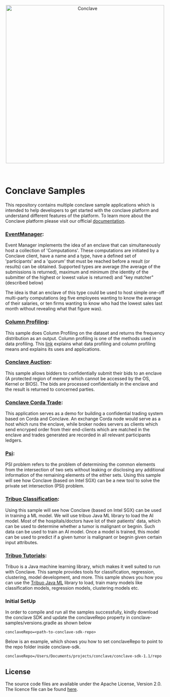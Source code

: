 <p align="center">
  <img src="https://conclave.net/wp-content/uploads/2020/12/Conclave_logo_master.png" alt="Conclave" width="500">
</p>
<br>

# Conclave Samples

This repository contains multiple conclave sample applications which is intended to help
developers to get started with the conclave platform and understand different features of
the platform. To learn more about the Conclave platform please visit our official 
[documentation](https://docs.conclave.net/).

### [EventManager](./EventManager):
Event Manager implements the idea of an enclave that can simultaneously host a collection of 'Computations'. These computations are initiated by a Conclave client, have a name and a type, have a defined set of 'participants' and a 'quorum' that must be reached before a result (or results) can be obtained. Supported types are average (the average of the submissions is returned), maximum and minimum (the identity of the submitter of the highest or lowest value is returned) and "key matcher" (described below)

The idea is that an enclave of this type could be used to host simple one-off multi-party computations (eg five employees wanting to know the average of their salaries, or ten firms wanting to know who had the lowest sales last month without revealing what that figure was).

### [Column Profiling](./column-profiling):
This sample does Column Profiling on the dataset and
returns the frequency distribution as an output. Column profiling is one of the methods used in data profiling.
This [link](https://www.alooma.com/blog/what-is-data-profiling) explains what data profiling and column profiling means
and explains its uses and applications.

### [Conclave Auction](./conclave-auction):
This sample allows bidders to confidentially submit their bids to an enclave (A protected region of memory which cannot be accessed by the OS, Kernel or BIOS). The bids are processed confidentially in the enclave and the result is returned to concerned parties.

### [Conclave Corda Trade](./conclave-corda-trade):
This application serves as a demo for building a confidential trading system based on Corda and Conclave. An exchange Corda node would serve as a host which runs the enclave, while broker nodes servers as clients which send encryped order from their end-clients which are matched in the enclave and trades generated are recorded in all relevant participants ledgers.

### [Psi](./psi-sample):
PSI problem refers to the problem of determining the common elements from the intersection of two sets without leaking or disclosing any additional information of the remaining elements of the either sets.
Using this sample will see how Conclave (based on Intel SGX) can be a new tool to solve the private set intersection (PSI) problem.

### [Tribuo Classification](./tribuo-classification):
Using this sample will see how Conclave (based on Intel SGX) can be used in training a ML model. We will use tribuo Java ML library to load the AI model.
Most of the hospitals/doctors have lot of their patients' data, which can be used to determine whether a tumor is malignant or begnin.
Such data can be used to train an AI model. Once a model is trained, this model can be used to predict if a given tumor is malignant
or begnin given certain input attributes.

### [Tribuo Tutorials](./tribuo-tutorials):
Tribuo is a Java machine learning library, which makes it well suited to run with Conclave. This sample provides tools for classification, regression, clustering, model development, and more.
This sample shows you how you can use the [Tribuo Java ML](https://tribuo.org/learn/4.0/tutorials/) library to load, train many models like classification models, regression models, clustering models etc.

### Initial SetUp 

In order to compile and run all the samples successfully, kindly download the conclave SDK
and update the conclaveRepo property in conclave-samples/versions.gradle as shown below
            
    conclaveRepo=<path-to-conclave-sdk-repo>

Below is an example, which shows you how to set conclaveRepo to point to the repo folder inside conclave-sdk.

    conclaveRepo=/Users/Documents/projects/conclave/conclave-sdk-1.1/repo

## License
The source code files are available under the Apache License, Version 2.0. 
The licence file can be found [here](https://github.com/R3Conclave/conclave-samples/blob/master/LICENSE).